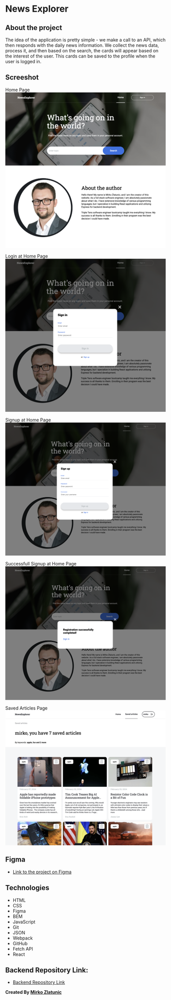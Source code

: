 # News Explorer

## About the project

The idea of the application is pretty simple - we make a call to an API, which then responds with the daily news information. We collect the news data, process it, and then based on the search, the cards will appear based on the interest of the user. This cards can be saved to the profile when the user is logged in.

## Screeshot

Home Page
![News Explorer Home Page](./src/Images/home-page.png "Home Page")

Login at Home Page
![Login](./src/Images/sign-in.png "Login")

Signup at Home Page
![Signup](./src/Images/sign-up.png "Signup")

Successfull Signup at Home Page
![Successfull Signup](./src/Images/successful-signup.png "Successfull Signup")

Saved Articles Page
![Saved Articles Page](./src/Images/saved-articles.png "Saved Articles Page")

## Figma

- [Link to the project on Figma](https://www.figma.com/file/z1bxDn7eBEDlsDhnZ9dtin/Your-Final-Project?type=design&node-id=0-1&mode=design&t=NSYlTl6dktigzXdM-0)

## Technologies

- HTML
- CSS
- Figma
- BEM
- JavaScript
- Git
- JSON
- Webpack
- GitHub
- Fetch API
- React

## Backend Repository Link:

- [Backend Repository Link](https://github.com/mirkozlatunic/news-explorer-backend)

**Created By [Mirko Zlatunic](https://github.com/mirkozlatunic)**
